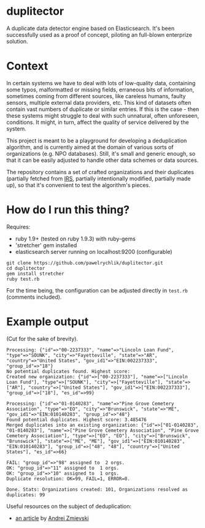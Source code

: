 duplitector
===========

A duplicate data detector engine based on Elasticsearch. It's been successfully used as a proof of concept, piloting an full-blown enterprize solution.

Context
=======

In certain systems we have to deal with lots of low-quality data, containing some typos, malformatted or missing fields, erraneous bits of information, sometimes coming from different sources, like careless humans, faulty sensors, multiple external data providers, etc. This kind of datasets often contain vast numbers of duplicate or similar entries. If this is the case - then these systems might struggle to deal with such unnatural, often unforeseen, conditions. It might, in turn, affect the quality of service delivered by the system.

This project is meant to be a playground for developing a deduplication algorithm, and is currently aimed at the domain of various sorts of organizations (e.g. NPO databases). Still, it's small and generic enough, so that it can be easily adjusted to handle other data schemes or data sources.

The repository contains a set of crafted organizations and their duplicates (partially fetched from [IRS](http://www.irs.gov/Charities-&-Non-Profits/Exempt-Organizations-Select-Check), partially intentionally modified, partially made up), so that it's convenient to test the algorithm's pieces.

How do I run this thing?
========================

Requires:
* ruby 1.9+ (tested on ruby 1.9.3) with ruby-gems
* 'stretcher' gem installed
* elasticsearch server running on localhost:9200 (configurable)

```
git clone https://github.com/pawelrychlik/duplitector.git
cd duplitector
gem install stretcher
ruby test.rb
```

For the time being, the configuration can be adjusted directly in `test.rb` (comments included).

Example output
==============

(Cut for the sake of brevity).

```
Processing: {"id"=>"00-2237333", "name"=>"Lincoln Loan Fund", "type"=>"SOUNK", "city"=>"Fayetteville", "state"=>"AR", "country"=>"United States", "gov_id1"=>"EIN:002237333", "group_id"=>"18"}
No potential duplicates found. Highest score: 
Created new organization: {"id"=>["00-2237333"], "name"=>["Lincoln Loan Fund"], "type"=>["SOUNK"], "city"=>["Fayetteville"], "state"=>["AR"], "country"=>["United States"], "gov_id1"=>["EIN:002237333"], "group_id"=>["18"], "es_id"=>99}

Processing: {"id"=>"01-0140283", "name"=>"Pine Grove Cemetery Association", "type"=>"EO", "city"=>"Brunswick", "state"=>"ME", "gov_id1"=>"EIN:010140283", "group_id"=>"48"}
Found potential duplicates. Highest score: 3.485476
Merged duplicates into an existing organization: {"id"=>["01-0140283", "01-0140283"], "name"=>["Pine Grove Cemetery Association", "Pine Grove Cemetery Association"], "type"=>["EO", "EO"], "city"=>["Brunswick", "Brunswick"], "state"=>["ME", "ME"], "gov_id1"=>["EIN:010140283", "EIN:010140283"], "group_id"=>["48", "48"], "country"=>["United States"], "es_id"=>66}

FAIL: "group_id"=>"98" assigned to  2 orgs.
OK: "group_id"=>"11" assigned to  1 orgs.
OK: "group_id"=>"10" assigned to  1 orgs.
Duplicate resolution: OK=99, FAIL=1, ERROR=0.

Done. Stats: Organizations created: 101, Organizations resolved as duplicates: 99
```

Useful resources on the subject of deduplication:
* [an article](http://zmievski.org/2011/03/duplicates-detection-with-elasticsearch) by [Andrei Zmievski](http://twitter.com/a)
